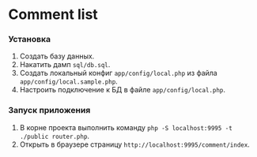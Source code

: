 Comment list
========

### Установка
1. Создать базу данных.
2. Накатить дамп `sql/db.sql`.
3. Создать локальный конфиг `app/config/local.php` из файла `app/config/local.sample.php`.
4. Настроить подключение к БД в файле `app/config/local.php`.

### Запуск приложения
1. В корне проекта выполнить команду `php -S localhost:9995 -t ./public router.php`.
2. Открыть в браузере страницу `http://localhost:9995/comment/index`.